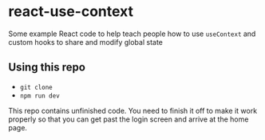 # react-use-context

Some example React code to help teach people how to use `useContext` and custom hooks to share and modify global state

## Using this repo

- `git clone`
- `npm run dev`

This repo contains unfinished code. You need to finish it off to make it work properly so that you can get past the login screen and arrive at the home page.


